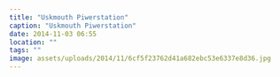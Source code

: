 ```yaml
---
title: "Uskmouth Piwerstation"
caption: "Uskmouth Piwerstation"
date: 2014-11-03 06:55
location: ""
tags: ""
image: assets/uploads/2014/11/6cf5f23762d41a682ebc53e6337e8d36.jpg
---
```


